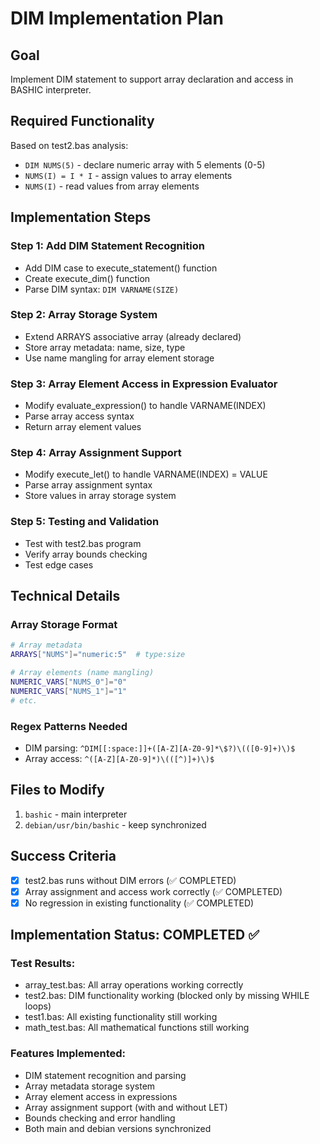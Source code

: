 # DIM Implementation Plan

## Goal
Implement DIM statement to support array declaration and access in BASHIC interpreter.

## Required Functionality
Based on test2.bas analysis:
- `DIM NUMS(5)` - declare numeric array with 5 elements (0-5)
- `NUMS(I) = I * I` - assign values to array elements
- `NUMS(I)` - read values from array elements

## Implementation Steps

### Step 1: Add DIM Statement Recognition
- Add DIM case to execute_statement() function
- Create execute_dim() function
- Parse DIM syntax: `DIM VARNAME(SIZE)`

### Step 2: Array Storage System
- Extend ARRAYS associative array (already declared)
- Store array metadata: name, size, type
- Use name mangling for array element storage

### Step 3: Array Element Access in Expression Evaluator
- Modify evaluate_expression() to handle VARNAME(INDEX)
- Parse array access syntax
- Return array element values

### Step 4: Array Assignment Support
- Modify execute_let() to handle VARNAME(INDEX) = VALUE
- Parse array assignment syntax
- Store values in array storage system

### Step 5: Testing and Validation
- Test with test2.bas program
- Verify array bounds checking
- Test edge cases

## Technical Details

### Array Storage Format
```bash
# Array metadata
ARRAYS["NUMS"]="numeric:5"  # type:size

# Array elements (name mangling)
NUMERIC_VARS["NUMS_0"]="0"
NUMERIC_VARS["NUMS_1"]="1"
# etc.
```

### Regex Patterns Needed
- DIM parsing: `^DIM[[:space:]]+([A-Z][A-Z0-9]*\$?)\(([0-9]+)\)$`
- Array access: `^([A-Z][A-Z0-9]*)\(([^)]+)\)$`

## Files to Modify
1. `bashic` - main interpreter
2. `debian/usr/bin/bashic` - keep synchronized

## Success Criteria
- [x] test2.bas runs without DIM errors (✅ COMPLETED)
- [x] Array assignment and access work correctly (✅ COMPLETED)  
- [x] No regression in existing functionality (✅ COMPLETED)

## Implementation Status: COMPLETED ✅

### Test Results:
- array_test.bas: All array operations working correctly
- test2.bas: DIM functionality working (blocked only by missing WHILE loops)
- test1.bas: All existing functionality still working
- math_test.bas: All mathematical functions still working

### Features Implemented:
- DIM statement recognition and parsing
- Array metadata storage system
- Array element access in expressions
- Array assignment support (with and without LET)
- Bounds checking and error handling
- Both main and debian versions synchronized
